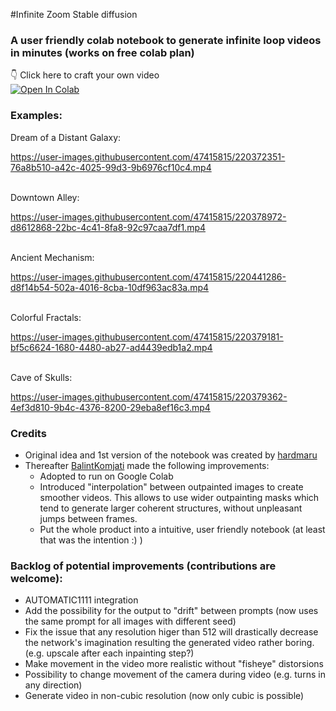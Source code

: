 #Infinite Zoom Stable diffusion

### A user friendly colab notebook to generate infinite loop videos in minutes (works on free colab plan)
  
👇 Click here to craft your own video  
<a target="_blank" href="https://colab.research.google.com/github/v8hid/infinite-zoom-stable-diffusion/blob/main/smooth_infinite_zoom.ipynb">
  <img src="https://colab.research.google.com/assets/colab-badge.svg" alt="Open In Colab"/>
</a>



### Examples:

Dream of a Distant Galaxy:

https://user-images.githubusercontent.com/47415815/220372351-76a8b510-a42c-4025-99d3-9b6976cf10c4.mp4

<br>
Downtown Alley:

https://user-images.githubusercontent.com/47415815/220378972-d8612868-22bc-4c41-8fa8-92c97caa7df1.mp4

<br>
Ancient Mechanism:

https://user-images.githubusercontent.com/47415815/220441286-d8f14b54-502a-4016-8cba-10df963ac83a.mp4

<br>
Colorful Fractals:

https://user-images.githubusercontent.com/47415815/220379181-bf5c6624-1680-4480-ab27-ad4439edb1a2.mp4
  
<br>  
Cave of Skulls:

https://user-images.githubusercontent.com/47415815/220379362-4ef3d810-9b4c-4376-8200-29eba8ef16c3.mp4

  

### Credits

 - Original idea and 1st version of the notebook was created by [hardmaru](https://github.com/hardmaru)
 - Thereafter [BalintKomjati](https://github.com/BalintKomjati) made the following improvements:
    - Adopted to run on Google Colab
    - Introduced "interpolation" between outpainted images to create smoother videos. This allows to use wider outpainting masks which tend to generate larger coherent structures, without unpleasant jumps between frames.
    - Put the whole product into a intuitive, user friendly notebook (at least that was the intention :) )


### Backlog of potential improvements (contributions are welcome):

 - AUTOMATIC1111 integration
 - Add the possibility for the output to "drift" between prompts (now uses the same prompt for all images with different seed)
 - Fix the issue that any resolution higer than 512 will drastically decrease the network's imagination resulting the generated video rather boring. (e.g. upscale after each inpainting step?)
 - Make movement in the video more realistic without "fisheye" distorsions
 - Possibility to change movement of the camera during video (e.g. turns in any direction)
 - Generate video in non-cubic resolution (now only cubic is possible)
